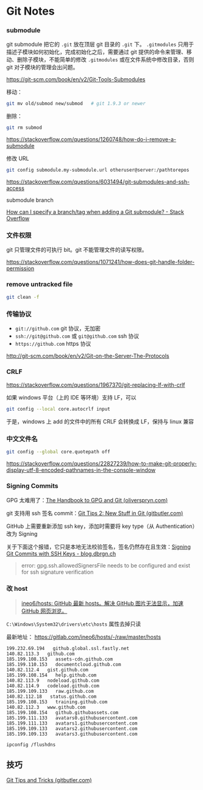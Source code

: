 # Git Notes

### submodule

git submodule 把它的 `.git` 放在顶层 git 目录的 `.git` 下。 `.gitmodules` 只用于描述子模块如何初始化，完成初始化之后，需要通过 git 提供的命令来管理、移动、删除子模块，不能简单的修改 `.gitmodules` 或在文件系统中修改目录，否则 git 对子模块的管理会出问题。

https://git-scm.com/book/en/v2/Git-Tools-Submodules

移动：

```bash
git mv old/submod new/submod   # git 1.9.3 or newer
```

删除：

```bash
git rm submod
```

https://stackoverflow.com/questions/1260748/how-do-i-remove-a-submodule

修改 URL

```bash
git config submodule.my-submodule.url otheruser@server:/pathtorepos
```

https://stackoverflow.com/questions/6031494/git-submodules-and-ssh-access

submodule branch

[How can I specify a branch/tag when adding a Git submodule? - Stack Overflow](https://stackoverflow.com/questions/1777854/how-can-i-specify-a-branch-tag-when-adding-a-git-submodule)

### 文件权限

git 只管理文件的可执行 bit。git 不能管理文件的读写权限。

https://stackoverflow.com/questions/1071241/how-does-git-handle-folder-permission

### remove untracked file

```bash
git clean -f
```

### 传输协议

- `git://github.com` git 协议，无加密
- `ssh://git@github.com` 或 `git@github.com` ssh 协议
- `https://github.com` https 协议

http://git-scm.com/book/en/v2/Git-on-the-Server-The-Protocols

### CRLF

https://stackoverflow.com/questions/1967370/git-replacing-lf-with-crlf

如果 windows 平台（上的 IDE 等环境）支持 LF，可以

```bash
git config --local core.autocrlf input
```

于是，windows 上 add 的文件中的所有 CRLF 会转换成 LF，保持与 linux 兼容

### 中文文件名

```bash
git config --global core.quotepath off
```

https://stackoverflow.com/questions/22827239/how-to-make-git-properly-display-utf-8-encoded-pathnames-in-the-console-window

### Signing Commits

GPG 太难用了：[The Handbook to GPG and Git (oliverspryn.com)](https://www.oliverspryn.com/blog/the-handbook-to-gpg-and-git)

git 支持用 ssh 签名 commit：[Git Tips 2: New Stuff in Git (gitbutler.com)](https://blog.gitbutler.com/git-tips-2-new-stuff-in-git/#ssh-commit-signing)

GitHub 上需要重新添加 ssh key，添加时需要将 key type（从 Authentication）改为 Signing

关于下面这个报错，它只是本地无法校验签名，签名仍然存在且生效：[Signing Git Commits with SSH Keys - blog.dbrgn.ch](https://blog.dbrgn.ch/2021/11/16/git-ssh-signatures/)

> error: gpg.ssh.allowedSignersFile needs to be configured and exist for ssh signature verification

### 改 host

> [ineo6/hosts: GitHub 最新 hosts。解决 GitHub 图片无法显示，加速 GitHub 网页浏览。](https://github.com/ineo6/hosts#windows-1)

`C:\Windows\System32\drivers\etc\hosts` 属性去掉只读

最新地址： https://gitlab.com/ineo6/hosts/-/raw/master/hosts

```text
199.232.69.194   github.global.ssl.fastly.net
140.82.113.3   github.com
185.199.108.153   assets-cdn.github.com
185.199.110.153   documentcloud.github.com
140.82.112.4   gist.github.com
185.199.108.154   help.github.com
140.82.113.9   nodeload.github.com
140.82.114.9   codeload.github.com
185.199.109.133   raw.github.com
140.82.112.18   status.github.com
185.199.108.153   training.github.com
140.82.112.3   www.github.com
185.199.108.154   github.githubassets.com
185.199.111.133   avatars0.githubusercontent.com
185.199.111.133   avatars1.githubusercontent.com
185.199.109.133   avatars2.githubusercontent.com
185.199.109.133   avatars3.githubusercontent.com
```

`ipconfig /flushdns`

## 技巧

[Git Tips and Tricks (gitbutler.com)](https://blog.gitbutler.com/git-tips-and-tricks/)